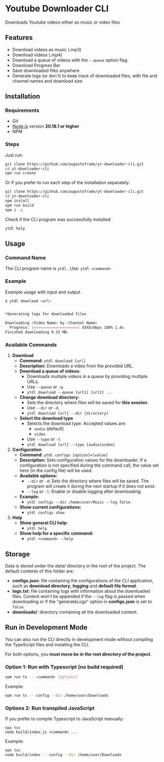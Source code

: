 
# Youtube Downloader CLI
Downloads Youtube videos either as music or video files

## Features
- Download videos as music (.mp3)
- Download videos (.mp4)
- Download a queue of videos with the `--queue` option flag
- Download Progress Bar
- Save downloaded files anywhere
- Generate logs (or don't) to keep track of downloaded files, with file and channel names and download size


## Installation
### Requirements
- Git
- [Node.js](https://nodejs.org) version **20.18.1 or higher**
- NPM

### Steps
Just run:
```bash
git clone https://github.com/augustofrade/yt-downloader-cli.git
cd yt-downloader-cli
npm run create
```

Or if you prefer to run each step of the installation separately:

```bash
git clone https://github.com/augustofrade/yt-downloader-cli.git
cd yt-downloader-cli
npm install
npm run build
npm i -g
```

Check if the CLI program was successfully installed:
```bash
ytdl help
```


## Usage

### Command Name
The CLI program name is `ytdl` .
Use: `ytdl <command>`


### Example
Example usage with input and output
```bash
$ ytdl download <url>


*Generating logs for downloaded files

Downloading <Video Name> by <Channel Name>
  Progress: [====================] XXXX/mbps 100% 1.4s
Finished downloading 9.23 MB.
```


### Available Commands
1. **Download**
	- **Command:** `ytdl download [url]`
	- **Description:** Downloads a video from the provided URL.
	- **Download a queue of videos:**
		- Downloads multiple videos in a queue by providing multiple URLs.
		- Use `--queue` or `-q`.
		- `ytdl download --queue [url1] [url2] ...`
	- **Change download directory:**
		- Sets the directory where files will be saved for **this session**.
		- Use `--dir` or `-d`.
		- `ytdl download [url] --dir [directory]`
	- **Select the download type**
		- Selects the download type. Accepted values are:
			- `audio` (default)
			- `video`
		- Use `--type` or `-t`
		- `ytdl download [url] --type [audio|video]`
2. **Configuration**
	- **Command:** `ytdl configs [option]=[value]`
	- **Description:** Sets configuration values for the downloader. If a configuration is not specified during the command call, the value set here (in the config file) will be used.
	- **Available options:**
		- `--dir` or `-d`: Sets the directory where files will be saved. The program will create it during the next startup if it does not exist.
		- `--log` or `-l`: Enable or disable logging after downloading.
	- **Example:**
		- `ytdl configs --dir /home/user/Music --log false`
	- **Show current configurations:**
		- `ytdl configs show`
3. **Help**
	- **Show general CLI help:**
		- `ytdl help`
	- **Show help for a specific command:**
		- `ytdl <command> --help`


## Storage

Data is stored under the *data/* directory in the root of the project. The default contents of this folder are:
- **configs.json**: file containing the configurations of the CLI application, such as **download directory**, **logging** and **default file format**.
- **logs.txt**: file containing logs with information about the downloaded files. Content won't be appended if the `--log` flag is passed when downloading or if the "generateLogs" option in **configs.json** is set to `false`.
- **downloads/**: directory containing all the downloaded content.


## Run in Development Mode

You can also run the CLI directly in development mode without compiling the TypeScript files and installing the CLI.

For both options, you **must move be in the root directory of the project**.

### Option 1: Run with Typescript (no build required)
```bash
npm run ts -- <command> [options]
```

Example:
```bash
npm run ts -- config --dir /home/user/Downloads
```

### Options 2: Run transpiled JavaScript
If you prefer to compile Typescript to JavaScript manually:
```
npx tsc
node build/index.js <command> ...
```

Example:
```bash
npx tsc
node build/index -- config --dir /home/user/Downloads
```